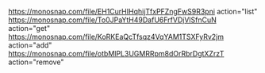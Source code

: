 https://monosnap.com/file/EH1CurHIHqhijTfxPFZngFwS9R3pni action="list"
https://monosnap.com/file/To0JPaYtH49DafU6FrfVDjVlSfnCuN action="get"
https://monosnap.com/file/KoRKEaQcTfsqz4VqYAM1TSXFyRv2jm action="add"
https://monosnap.com/file/otbMlPL3UGMRRpm8dOrRbrDgtXZrzT action="remove"
